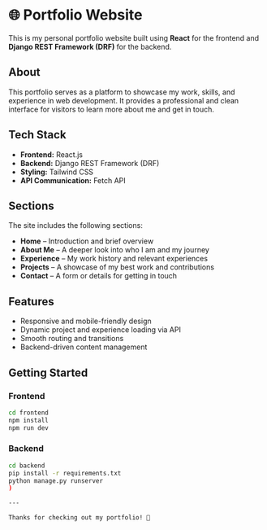 # 🌐 Portfolio Website

This is my personal portfolio website built using **React** for the frontend and **Django REST Framework (DRF)** for the backend.

##  About

This portfolio serves as a platform to showcase my work, skills, and experience in web development. It provides a professional and clean interface for visitors to learn more about me and get in touch.

##  Tech Stack

- **Frontend:** React.js
- **Backend:** Django REST Framework (DRF)
- **Styling:** Tailwind CSS
- **API Communication:** Fetch API 
##  Sections

The site includes the following sections:

- **Home** – Introduction and brief overview
- **About Me** – A deeper look into who I am and my journey
- **Experience** – My work history and relevant experiences
- **Projects** – A showcase of my best work and contributions
- **Contact** – A form or details for getting in touch

##  Features

- Responsive and mobile-friendly design
- Dynamic project and experience loading via API
- Smooth routing and transitions
- Backend-driven content management

##  Getting Started

### Frontend

```bash
cd frontend
npm install
npm run dev
```

### Backend

```bash
cd backend
pip install -r requirements.txt
python manage.py runserver
)

---

Thanks for checking out my portfolio! 🌟
```

